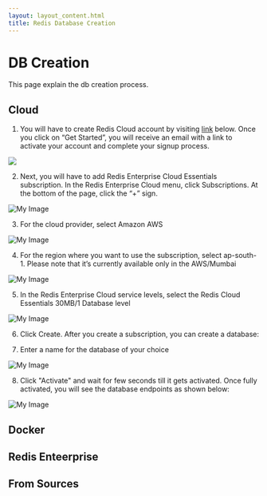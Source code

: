 ```yaml
---
layout: layout_content.html
title: Redis Database Creation
---
```


# DB Creation

This page explain the db creation process.


## Cloud

1. You will have to create Redis Cloud account by visiting [link](https://redislabs.com/try-redis-modules-for-free) below. Once you click on “Get Started”, you will receive an email with a link to activate your account and complete your signup process.

[![](https://github.com/ajeetraina/redis-developer/blob/master/content/get-started/images/recloud.png)](https://redislabs.com/try-redis-modules-for-free)

2.  Next, you will have to add  Redis Enterprise Cloud Essentials subscription. In the Redis Enterprise Cloud menu, click Subscriptions. At the bottom of the page, click the “+” sign.

![My Image](https://github.com/ajeetraina/redis-developer/blob/master/content/get-started/images/recloud2.png)

3. For the cloud provider, select Amazon AWS


![My Image](https://github.com/ajeetraina/redis-developer/blob/master/content/get-started/images/recloud4.png)

4. For the region where you want to use the subscription, select ap-south-1. Please note that it’s currently available only in the AWS/Mumbai 


![My Image](https://github.com/ajeetraina/redis-developer/blob/master/content/get-started/images/recloud5.png)

5. In the Redis Enterprise Cloud service levels, select the Redis Cloud Essentials 30MB/1 Database level


![My Image](https://github.com/ajeetraina/redis-developer/blob/master/content/get-started/images/recloud6.png)

6. Click Create. After you create a subscription, you can create a database:


7.  Enter a name for the database of your choice

![My Image](https://github.com/ajeetraina/redis-developer/blob/master/content/get-started/images/recloud7.png)


8. Click "Activate" and wait for few seconds till it gets activated. Once fully activated, you will see the database endpoints as shown below:

![My Image](https://github.com/ajeetraina/redis-developer/blob/master/content/get-started/images/recloud8.png)


## Docker


## Redis Enteerprise


## From Sources




